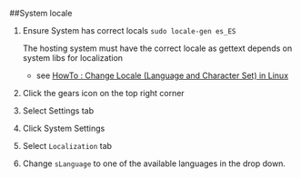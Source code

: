 ##System locale 

1. Ensure System has correct locals ```sudo locale-gen es_ES```

    The hosting system must have the correct locale as gettext depends on system libs for localization
     - see [HowTo : Change Locale (Language and Character Set) in Linux](http://www.shellhacks.com/en/HowTo-Change-Locale-Language-and-Character-Set-in-Linux)

2. Click the gears icon on the top right corner
3. Select Settings tab
4. Click System Settings  
3. Select ```Localization``` tab
3. Change ```sLanguage``` to one of the available languages in the drop down. 